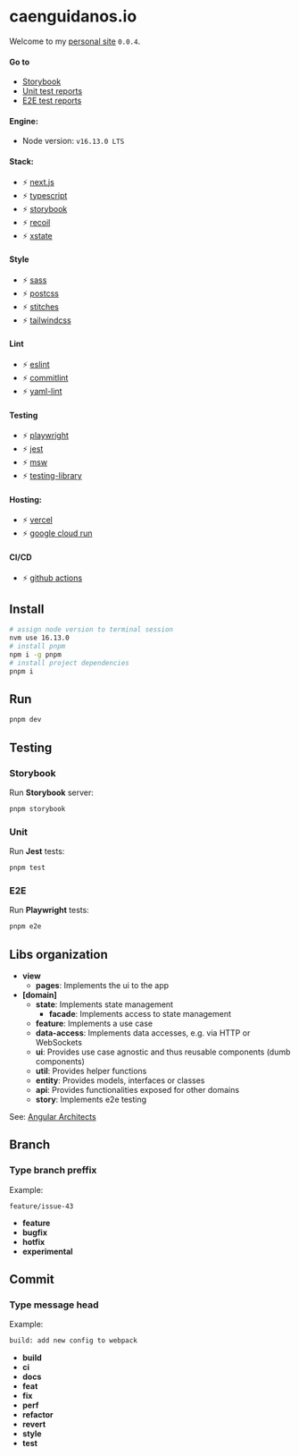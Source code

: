 # caenguidanos.io

Welcome to my [personal site](https://caenguidanos-io.vercel.app) `0.0.4`.

#### Go to

-  [Storybook](https://e2e-playwright-reports-xxg3rsseuq-oa.a.run.app)
-  [Unit test reports](https://unit-jest-reports-xxg3rsseuq-oa.a.run.app)
-  [E2E test reports](https://e2e-playwright-reports-xxg3rsseuq-oa.a.run.app)

#### Engine:

-  Node version: `v16.13.0 LTS`

#### Stack:

-  :zap: [next.js](https://nextjs.org/)
-  :zap: [typescript](https://www.typescriptlang.org/)
-  :zap: [storybook](https://storybook.js.org/)
-  :zap: [recoil](https://recoiljs.org/)
-  :zap: [xstate](https://xstate.js.org/)

#### Style

-  :zap: [sass](https://sass-lang.com/)
-  :zap: [postcss](https://postcss.org/)
-  :zap: [stitches](https://stitches.dev/)
-  :zap: [tailwindcss](https://tailwindcss.com/)

#### Lint

-  :zap: [eslint](https://eslint.org/)
-  :zap: [commitlint](https://www.conventionalcommits.org/en/v1.0.0/)
-  :zap: [yaml-lint](https://github.com/rasshofer/yaml-lint/)

#### Testing

-  :zap: [playwright](https://playwright.dev/)
-  :zap: [jest](https://jestjs.io/)
-  :zap: [msw](https://mswjs.io/)
-  :zap: [testing-library](https://testing-library.com/)

#### Hosting:

-  :zap: [vercel](https://vercel.com/)
-  :zap: [google cloud run](https://cloud.google.com/run)

#### CI/CD

-  :zap: [github actions](https://github.com/features/actions)

## Install

```bash
# assign node version to terminal session
nvm use 16.13.0
# install pnpm
npm i -g pnpm
# install project dependencies
pnpm i
```

## Run

```bash
pnpm dev
```

## Testing

### Storybook

Run **Storybook** server:

```bash
pnpm storybook
```

### Unit

Run **Jest** tests:

```bash
pnpm test
```

### E2E

Run **Playwright** tests:

```bash
pnpm e2e
```

## Libs organization

-  **view**
   -  **pages**: Implements the ui to the app
-  **[domain]**
   -  **state**: Implements state management
      -  **facade**: Implements access to state management
   -  **feature**: Implements a use case
   -  **data-access**: Implements data accesses, e.g. via HTTP or WebSockets
   -  **ui**: Provides use case agnostic and thus reusable components (dumb components)
   -  **util**: Provides helper functions
   -  **entity**: Provides models, interfaces or classes
   -  **api**: Provides functionalities exposed for other domains
   -  **story**: Implements e2e testing

See: [Angular Architects](https://www.angulararchitects.io/en/aktuelles/sustainable-angular-architectures-2/)

## Branch

### Type branch preffix

Example:

```
feature/issue-43
```

-  **feature**
-  **bugfix**
-  **hotfix**
-  **experimental**

## Commit

### Type message head

Example:

```bash
build: add new config to webpack
```

-  **build**
-  **ci**
-  **docs**
-  **feat**
-  **fix**
-  **perf**
-  **refactor**
-  **revert**
-  **style**
-  **test**

